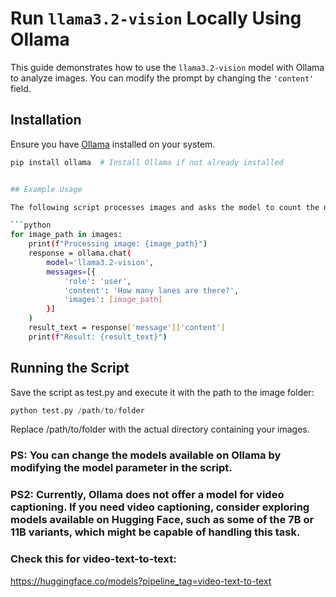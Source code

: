 # Run `llama3.2-vision` Locally Using Ollama

This guide demonstrates how to use the `llama3.2-vision` model with Ollama to analyze images. You can modify the prompt by changing the `'content'` field.

## Installation

Ensure you have [Ollama](https://ollama.ai) installed on your system.

```sh
pip install ollama  # Install Ollama if not already installed


## Example Usage

The following script processes images and asks the model to count the number of lanes:

```python
for image_path in images:
    print(f"Processing image: {image_path}")
    response = ollama.chat(
        model='llama3.2-vision',
        messages=[{
            'role': 'user',
            'content': 'How many lanes are there?',
            'images': [image_path]
        }]
    )
    result_text = response['message']['content']
    print(f"Result: {result_text}")
```
## Running the Script
Save the script as test.py and execute it with the path to the image folder:
```python
python test.py /path/to/folder

```


Replace /path/to/folder with the actual directory containing your images.


### PS: You can change the models available on Ollama by modifying the model parameter in the script.

### PS2: Currently, Ollama does not offer a model for video captioning. If you need video captioning, consider exploring models available on Hugging Face, such as some of the 7B or 11B variants, which might be capable of handling this task.

### Check this for video-text-to-text:
https://huggingface.co/models?pipeline_tag=video-text-to-text



